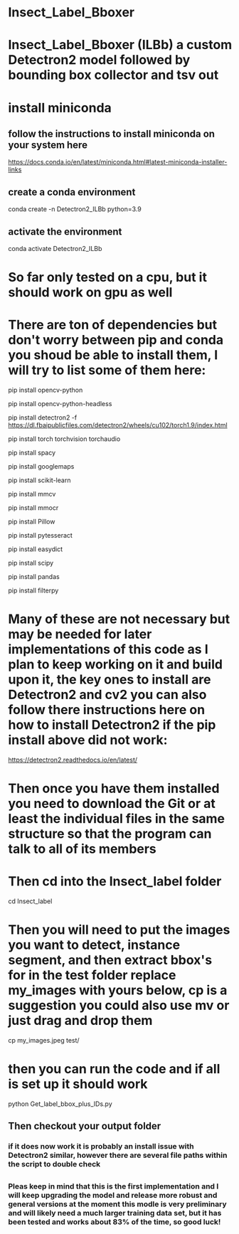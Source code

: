 # Insect_Label_Bboxer
# Insect_Label_Bboxer (ILBb) a custom Detectron2 model followed by bounding box collector and tsv out

# install miniconda
## follow the instructions to install miniconda on your system here
https://docs.conda.io/en/latest/miniconda.html#latest-miniconda-installer-links

## create a conda environment
conda create -n Detectron2_ILBb python=3.9
## activate the environment
conda activate Detectron2_ILBb

# So far only tested on a cpu, but it should work on gpu as well
# There are ton of dependencies but don't worry between pip and conda you shoud be able to install them, I will try to list some of them here:
pip install opencv-python

pip install opencv-python-headless

pip install detectron2 -f https://dl.fbaipublicfiles.com/detectron2/wheels/cu102/torch1.9/index.html

pip install torch torchvision torchaudio

pip install spacy

pip install googlemaps

pip install scikit-learn

pip install mmcv

pip install mmocr

pip install Pillow

pip install pytesseract

pip install easydict

pip install scipy

pip install pandas

pip install filterpy

# Many of these are not necessary but may be needed for later implementations of this code as I plan to keep working on it and build upon it, the key ones to install are Detectron2 and cv2 you can also follow there instructions here on how to install Detectron2 if the pip install above did not work:
https://detectron2.readthedocs.io/en/latest/

# Then once you have them installed you need to download the Git or at least the individual files in the same structure so that the program can talk to all of its members

# Then cd into the Insect_label folder
cd Insect_label

# Then you will need to put the images you want to detect, instance segment, and then extract bbox's for in the test folder replace my_images with yours below, cp is a suggestion you could also use mv or just drag and drop them
cp my_images.jpeg test/
# then you can run the code and if all is set up it should work

python Get_label_bbox_plus_IDs.py

## Then checkout your output folder
### if it does now work it is probably an install issue with Detectron2 similar, however there are several file paths within the script to double check
##
### Pleas keep in  mind that this is the first implementation and I will keep upgrading the model and release more robust and general versions at the moment this modle is very preliminary and will likely need a much larger training data set, but it has been tested and works about 83% of the time, so good luck!










